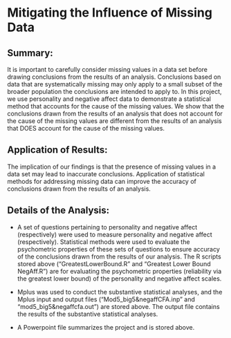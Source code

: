 # Mitigating the Influence of Missing Data
## Summary:

It is important to carefully consider missing values in a data set before drawing conclusions from the results of an analysis. Conclusions based on data that are systematically missing may only apply to a small subset of the broader population the conclusions are intended to apply to. In this project, we use personality and negative affect data to demonstrate a statistical method that accounts for the cause of the missing values. We show that the conclusions drawn from the results of an analysis that does not account for the cause of the missing values are different from the results of an analysis that DOES account for the cause of the missing values.

## Application of Results:

The implication of our findings is that the presence of missing values in a data set may lead to inaccurate conclusions. Application of statistical methods for addressing missing data can improve the accuracy of conclusions drawn from the results of an analysis.

## Details of the Analysis:

* A set of questions pertaining to personality and negative affect (respectively) were used to measure personality and negative affect (respectively). Statistical methods were used to evaluate the psychometric properties of these sets of questions to ensure accuracy of the conclusions drawn from the results of our analysis. The R scripts stored above (“GreatestLowerBound.R” and “Greatest Lower Bound NegAff.R”) are for evaluating the psychometric properties (reliability via the greatest lower bound) of the personality and negative affect scales.

* Mplus was used to conduct the substantive statistical analyses, and the Mplus input and output files (“Mod5_big5&negaffCFA.inp” and “mod5_big5&negaffcfa.out”) are stored above. The output file contains the results of the substantive statistical analyses.

* A Powerpoint file summarizes the project and is stored above.
